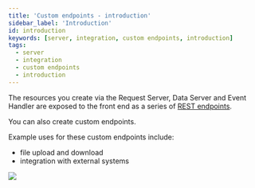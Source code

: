 ```yaml
---
title: 'Custom endpoints - introduction'
sidebar_label: 'Introduction'
id: introduction
keywords: [server, integration, custom endpoints, introduction]
tags:
  - server
  - integration
  - custom endpoints
  - introduction
---
```


The resources you create via the Request Server, Data Server and Event Handler are exposed to the front end as a series of [REST endpoints](../../../../server/integration/rest-endpoints/introduction/).

You can also create custom endpoints.

Example uses for these custom endpoints include: 

- file upload and download
- integration with external systems

![](/img/custom-endpoints.png)
